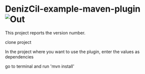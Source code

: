# DenizCil-example-maven-plugin![Out](https://user-images.githubusercontent.com/65858349/162563704-1b9efdac-5c59-4124-8f27-76b98b9d2f78.jpg)


This project reports the version number.

clone project

In the project where you want to use the plugin, enter the values ​​as dependencies

go to terminal and run 'mvn install'
